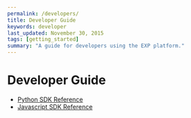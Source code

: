```yaml
---
permalink: /developers/
title: Developer Guide
keywords: developer
last_updated: November 30, 2015
tags: [getting_started]
summary: "A guide for developers using the EXP platform."
---
```


# Developer Guide

- [Python SDK Reference](../python_sdk_reference-1.0.0)
- [Javascript SDK Reference](../javascript_sdk_reference-1.0.0)
